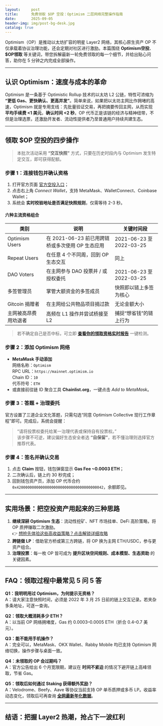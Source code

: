 ```yaml
---
layout:     post
title:      免费领取 $OP 空投：Optimism 二层网络完整操作指南
date:       2025-09-05
header-img: img/post-bg-desk.jpg
catalog: true
---
```


Optimism（OP）是推动以太坊扩容的明星 Layer2 网络，其核心原生资产 OP 不仅承载着协议治理功能，还会定期对社区进行激励。本篇围绕 **Optimism空投**、**$OP领取** 等关键词，带您拆解最新一轮免费领取的每一个细节，并给出贴心问答，助你在 5 分钟之内完成全部操作。

---

## 认识 Optimism：速度与成本的革命

Optimism 是一条基于 Optimistic Rollup 技术的以太坊 L2 公链，特性可浓缩为 **“更低 Gas、更快确认、更高并发”**。简单来说，如果把以太坊主网比作拥堵的高速，Optimism 就是专用支线：先批量验证交易，再把摘要传回主网，从而实现 **平均手续费 <1 美元**，**确认时间 <2 秒**。OP 代币正是该链的经济与精神纽带，不但是治理选票，还激励开发者、流动性提供者乃至普通用户持续共建生态。

---

## 领取 $OP 空投的四步操作

> 本批次活动采用 **“交互快照”** 方式，只要在历史时段内与 Optimism 发生特定交互，即可获得配额。

### 步骤 1：连接钱包并确认资格

1. 打开官方页面 [官方空投入口](https://app.optimism.io/airdrop)；
2. 点击右上角 *Connect Wallet*，支持 MetaMask、WalletConnect、Coinbase Wallet；
3. 系统会 **实时校验地址是否满足快照规则**，仅需等待 2-3 秒。

#### 六种主流资格组合

| 类别 | 说明 | 关键时间段 |
| --- | --- | --- |
| Optimism Users | 在 2021-06-23 前已用跨链桥或多次使用 OP 生态应用 | 2021-06-23 至 2022-03-25 |
| Repeat Users | 在任意 4 个不同周，回到 OP 生态交互 | 同上 |
| DAO Voters | 在主网参与 DAO 投票并 / 或授权委托 | 2021-06-23 至 2022-03-25 |
| 多签管理员 | 掌管大额资金的多签成员 | 快照即以链上多签为核心 |
| Gitcoin 捐赠者 | 在主网给公共物品项目捐过款 | 无论金额大小 |
| 主网被高昂费用劝退者 | 高频在 L1 操作并尝试桥接至 L2 | 捕捉“想省钱”的链上行为 |

> 若不确定自己是否中标，可立即 **[查看你的领取资格实时报告](https://okxdog.com/)** 一键检测。

### 步骤 2：添加 Optimism 网络

- **MetaMask 手动添加**  
  网络名称：`Optimism`  
  RPC URL：`https://mainnet.optimism.io`  
  Chain ID：`10`  
  代币符号：`ETH`  
- 或直接前往链 ID 聚合工具 **Chainlist.org**，一键点击 *Add to MetaMask*。

### 步骤 3：答题 + 治理委托

官方设置了三道企业文化答题，只需勾选“同意 Optimism Collective 现行工作章程”即可。完成后，系统会提醒：

> “请将投票权委托给某一治理代表或保持自有投票权。”  
> 该步骤不可逆，建议偏好生态安全者选 **“自保留”**，若不懂治理则选择官方推荐代表。

### 步骤 4：签名并确认交易

1. 点击 **Claim** 按钮，钱包弹窗显示 **Gas Fee ~0.0003 ETH**；
2. 二次确认后，链上约 30 秒完成；
3. 回到钱包资产页，添加 OP 代币合约 `0x4200000000000000000000000000000000000042`，余额即见。

---

## 实用场景：把空投资产用起来的三种思路

1. **继续深耕 Optimism 生态**：流动性挖矿、NFT 市场挂单、DeFi 高阶策略，将 OP 质押赚取二次激励。  
   👉 [想抢先体验这些高收益策略？点击解锁详细攻略](https://okxdog.com/)  
2. **跨链做 LP**：借助官方桥或第三方跨链，将 OP 换为主网 ETH/USDC，参与更资产组合。  
3. **治理投票**：每一枚 OP 皆可成为 **提升区块空间规则、成本模型、生态资助** 的关键因素。

---

## FAQ：领取过程中最常见 5 问 5 答

**Q1：我明明用过 Optimism，为何提示无资格？**  
A：请大家注意快照时间，必须是 2022 年 3 月 25 日前的链上交互记录。若夹杂多条地址，可逐一查询。

**Q2：领取大概消耗多少 ETH？**  
A：以当前 OP 网络拥堵度，Gas 约 0.0003–0.0005 ETH（折合 0.4–0.7 美元）。

**Q3：能不能用手机操作？**  
A：完全可以，MetaMask、OKX Wallet、Rabby Mobile 均已支持 Optimism 网络切换，操作步骤与桌面一致。

**Q4：未领取的 OP 会过期吗？**  
A：官方公告给出 6 个月宽限期，建议在 **时间不紧迫** 的情况下避开链上高峰领取，节省 Gas。

**Q5：领取后如何通过 Staking 获得额外奖励？**  
A：Velodrome、Beefy、Aave 等协议当前支持 OP 单币质押或多币 LP。收益率动态变化，领取后可再查询 **[全网最新年化数据](https://okxdog.com/)**。

---

## 结语：把握 Layer2 热潮，抢占下一波红利
